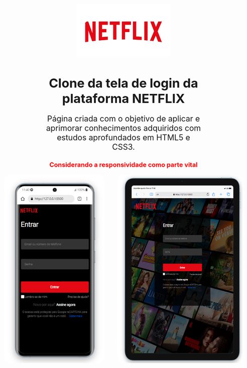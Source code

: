 <div align="center">
    <img src="./images/netflix-logo.png">
</div>


<h1 align="center">Clone da tela de login da plataforma NETFLIX</h1>
<p align="center">Página criada com o objetivo de aplicar e aprimorar conhecimentos adquiridos com estudos 
aprofundados em HTML5 e CSS3.</p>

<h3 align="center">Considerando a responsividade como parte vital</h3>

<div align="center" class="imgs">
    <img  src="./images/responsivo-mobile.png" width="400px" height="600px">
    <img  src="./images/responsivo-tablet.png" width="400px" height="600px">
</div>



<style>
  h1 {
    margin-bottom: 10px;
    font-size: 40px;
  }

  p{
    font-size: 25px;
    margin-bottom: 30px;
  }

  h3{
    color: red;
    font-weight: bold;
    font-size: 20px;
  }

  .imgs{
    display: flex;
    justify-content: center;
    gap: 40px;
  }

  .imgs img{
    border-radius: 20px;
  }
</style>





